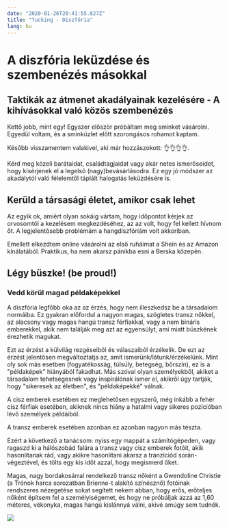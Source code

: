 ```yaml
---
date: "2020-01-26T20:41:55.827Z"
title: "Tucking - Diszfória"
lang: hu
---
```


# A diszfória leküzdése és szembenézés másokkal

## Taktikák az átmenet akadályainak kezelésére - A kihívásokkal való közös szembenézés

Kettő jobb, mint egy! Egyszer először próbáltam meg sminket vásárolni. Egyedül voltam, és a sminküzlet előtt szorongásos rohamot kaptam.

Késõbb visszamentem valakivel, aki már hozzászokott: 👌👌👌👌.

Kérd meg közeli barátaidat, családtagjaidat vagy akár netes ismerőseidet, hogy kísérjenek el a legelsõ (nagy)bevásárlásodra. Ez egy jó módszer az akadálytól való félelemtől táplált halogatás leküzdésére is.


## Kerüld a társasági életet, amikor csak lehet

Az egyik ok, amiért olyan sokáig vártam, hogy időpontot kérjek az orvosomtól a kezelésem megkezdéséhez, az az volt, hogy fel kellett hívnom őt. A legjelentõsebb problémám a hangdiszfóriám volt akkoriban.

Emellett elkezdtem online vásárolni az első ruháimat a Shein és az Amazon kínálatából. Praktikus, ha nem akarsz pánikba esni a Berska közepén.

## Légy büszke! (be proud!)

### Vedd körül magad példaképekkel

A diszfória legfőbb oka az az érzés, hogy nem illeszkedsz be a társadalom normáiba. Ez gyakran előfordul a nagyon magas, szögletes transz nőkkel, az alacsony vagy magas hangú transz férfiakkal, vagy a nem bináris emberekkel, akik nem találják meg azt az egyensúlyt, ami miatt büszkének érezhetik magukat.

Ezt az érzést a külvilág rezgéseibõl és válaszaiból érzékelik. De ezt az érzést jelentõsen megváltoztatja az, amit ismerünk/látunk/érzékelünk. Mint oly sok más esetben (fogyatékosság, túlsúly, betegség, bőrszín), ez is a "példaképek" hiányából fakadhat. Más szóval olyan személyekből, akiket a társadalom tehetségesnek vagy inspirálónak ismer el, akikről úgy tartják, hogy "sikeresek az életben", és "példaképekké" válnak.

A cisz emberek esetében ez meglehetősen egyszerű, még inkább a fehér cisz férfiak esetében, akiknek nincs hiány a hatalmi vagy sikeres pozícióban lévő személyek példáiból.

A transz emberek esetében azonban ez azonban nagyon más tészta.

Ezért a következő a tanácsom: nyiss egy mappát a számítógépeden, vagy ragaszd ki a hálószobád falára a transz vagy cisz emberek fotóit, akik hasonlítanak rád, vagy akikre hasonlítani akarsz a tranzíciód során-végeztével, és tölts egy kis időt azzal, hogy megismerd őket.

Magas, nagy bordakosárral rendelkező transz nőként a Gwendoline Christie (a Trónok harca sorozatban Brienne-t alakító színésznő) fotóinak rendszeres nézegetése sokat segített nekem abban, hogy erős, erőteljes nőként építsem fel a személyiségemet, és hogy ne próbáljak azzá az 1,60 méteres, vékonyka, magas hangú kislánnyá válni, akivé amúgy sem tudnék.

<div class="header-image"><img src="assets/images/gwendoline.jpg" /></div>



